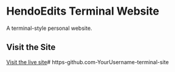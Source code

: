 # HendoEdits Terminal Website

A terminal-style personal website.

## Visit the Site
[Visit the live site](https://hendoedits.github.io/terminal-site/)#   h t t p s - g i t h u b . c o m - Y o u r U s e r n a m e - t e r m i n a l - s i t e  
 